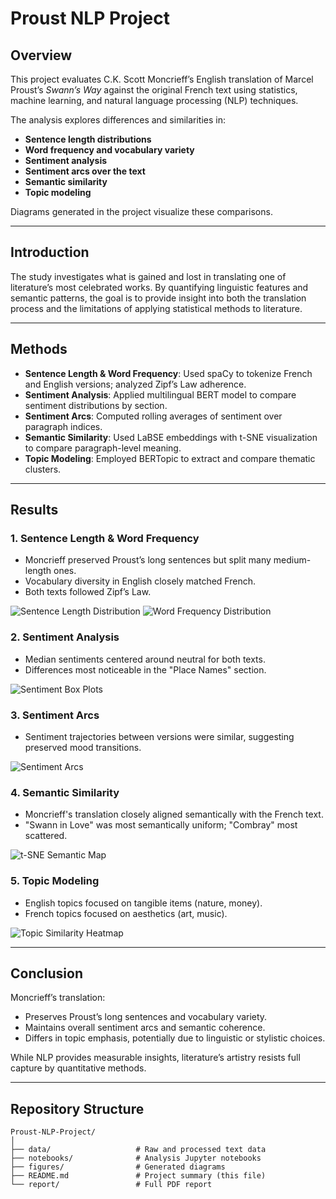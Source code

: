 # Proust NLP Project

## Overview
This project evaluates C.K. Scott Moncrieff’s English translation of Marcel Proust’s *Swann’s Way* against the original French text using statistics, machine learning, and natural language processing (NLP) techniques.

The analysis explores differences and similarities in:
- **Sentence length distributions**
- **Word frequency and vocabulary variety**
- **Sentiment analysis**
- **Sentiment arcs over the text**
- **Semantic similarity**
- **Topic modeling**

Diagrams generated in the project visualize these comparisons.

---

## Introduction
The study investigates what is gained and lost in translating one of literature’s most celebrated works. By quantifying linguistic features and semantic patterns, the goal is to provide insight into both the translation process and the limitations of applying statistical methods to literature.

---

## Methods
- **Sentence Length & Word Frequency**: Used spaCy to tokenize French and English versions; analyzed Zipf’s Law adherence.
- **Sentiment Analysis**: Applied multilingual BERT model to compare sentiment distributions by section.
- **Sentiment Arcs**: Computed rolling averages of sentiment over paragraph indices.
- **Semantic Similarity**: Used LaBSE embeddings with t-SNE visualization to compare paragraph-level meaning.
- **Topic Modeling**: Employed BERTopic to extract and compare thematic clusters.

---

## Results

### 1. Sentence Length & Word Frequency
- Moncrieff preserved Proust’s long sentences but split many medium-length ones.
- Vocabulary diversity in English closely matched French.
- Both texts followed Zipf’s Law.

![Sentence Length Distribution](figures/sentence_length_distribution.png)
![Word Frequency Distribution](figures/word_frequency_distribution.png)

### 2. Sentiment Analysis
- Median sentiments centered around neutral for both texts.
- Differences most noticeable in the "Place Names" section.

![Sentiment Box Plots](figures/sentiment_boxplots.png)

### 3. Sentiment Arcs
- Sentiment trajectories between versions were similar, suggesting preserved mood transitions.

![Sentiment Arcs](figures/sentiment_arcs.png)

### 4. Semantic Similarity
- Moncrieff's translation closely aligned semantically with the French text.
- "Swann in Love" was most semantically uniform; "Combray" most scattered.

![t-SNE Semantic Map](figures/tsne_semantic_map.png)

### 5. Topic Modeling
- English topics focused on tangible items (nature, money).
- French topics focused on aesthetics (art, music).

![Topic Similarity Heatmap](figures/topic_similarity_heatmap.png)

---

## Conclusion
Moncrieff’s translation:
- Preserves Proust’s long sentences and vocabulary variety.
- Maintains overall sentiment arcs and semantic coherence.
- Differs in topic emphasis, potentially due to linguistic or stylistic choices.

While NLP provides measurable insights, literature’s artistry resists full capture by quantitative methods.

---

## Repository Structure
```
Proust-NLP-Project/
│
├── data/                   # Raw and processed text data
├── notebooks/              # Analysis Jupyter notebooks
├── figures/                # Generated diagrams
├── README.md               # Project summary (this file)
└── report/                 # Full PDF report
```
